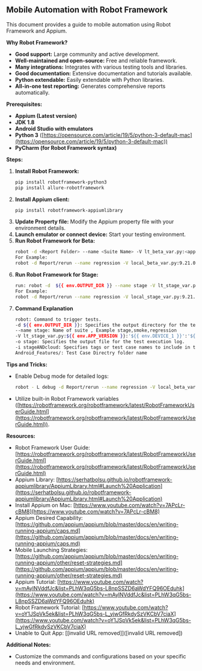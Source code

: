 ## Mobile Automation with Robot Framework

This document provides a guide to mobile automation using Robot Framework and Appium.

**Why Robot Framework?**

* **Good support:** Large community and active development.
* **Well-maintained and open-source:** Free and reliable framework.
* **Many integrations:** Integrates with various testing tools and libraries.
* **Good documentation:** Extensive documentation and tutorials available.
* **Python extendable:** Easily extendable with Python libraries.
* **All-in-one test reporting:** Generates comprehensive reports automatically.

**Prerequisites:**

* **Appium (Latest version)**
* **JDK 1.8**
* **Android Studio with emulators**
* **Python 3** ([https://opensource.com/article/19/5/python-3-default-mac](https://opensource.com/article/19/5/python-3-default-mac))
* **PyCharm (for Robot Framework syntax)**

**Steps:**

1. **Install Robot Framework:**
   ```bash
   pip install robotframework-python3
   pip install allure-robotframework
   ```
2. **Install Appium client:**
   ```bash
   pip install robotframework-appiumlibrary
   ```
3. **Update Property file:** Modify the Appium property file with your environment details.
4. **Launch emulator or connect device:** Start your testing environment.
5. **Run Robot Framework for Beta:**
   ```bash
   robot -d <Report Folder> --name <Suite Name> -V lt_beta_var.py:<app verison>:'Pixel 6 Pro-12':'Galaxy S22 5G-12' -o <output xml filename > -i <tag> Android_Features/
   For Example:
   robot -d Report/rerun --name regression -V local_beta_var.py:9.21.0.4:'Pixel 6 Pro-12':'Galaxy S22 5G-12' -o dept -i NoNotification Android_Features/
   ```
6. **Run Robot Framework for Stage:**
   ```bash
   run: robot -d  ${{ env.OUTPUT_DIR }} --name stage -V lt_stage_var.py:${{ env.APP_VERSION }}:'${{ env.DEVICE_1 }}':'${{ env.DEVICE_2 }}' -o stage -i stageANDcloud Android_Features/
   For Example:
   robot -d Report/rerun --name regression -V local_stage_var.py:9.21.0.4:'Pixel 6 Pro-12':'Galaxy S22 5G-12' -o dept -i NoNotification Android_Features/
   ```
7. **Command Explanation**
   ```bash
   robot: Command to trigger tests.
   -d ${{ env.OUTPUT_DIR }}: Specifies the output directory for the test results.
   --name stage: Name of suite , Example stage,smoke,regression
   -V lt_stage_var.py:${{ env.APP_VERSION }}:'${{ env.DEVICE_1 }}':'${{ env.DEVICE_2 }}': Specifies a variable file (lt_stage_var.py) and passes values for variables related to the application version.
   -o stage: Specifies the output file for the test execution log.
   -i stageANDcloud: Specifies tags or test case names to include in the test execution.
   Android_Features/: Test Case Directry folder name
   ```
**Tips and Tricks:**

* Enable Debug mode for detailed logs:
   ```bash
   robot - L debug -d Report/rerun --name regression -V local_beta_var.py:9.21.0.4:'Pixel 6 Pro-12':'Galaxy S22 5G-12' -o dept -i NoNotification Android_Features/
   ```
* Utilize built-in Robot Framework variables ([https://robotframework.org/robotframework/latest/RobotFrameworkUserGuide.html](https://robotframework.org/robotframework/latest/RobotFrameworkUserGuide.html)).


**Resources:**

* Robot Framework User Guide: [https://robotframework.org/robotframework/latest/RobotFrameworkUserGuide.html](https://robotframework.org/robotframework/latest/RobotFrameworkUserGuide.html)
* Appium Library: [https://serhatbolsu.github.io/robotframework-appiumlibrary/AppiumLibrary.html#Launch%20Application](https://serhatbolsu.github.io/robotframework-appiumlibrary/AppiumLibrary.html#Launch%20Application)
* Install Appium on Mac: [https://www.youtube.com/watch?v=7APcLr-cBM8](https://www.youtube.com/watch?v=7APcLr-cBM8)
* Appium Desired Capability: [https://github.com/appium/appium/blob/master/docs/en/writing-running-appium/caps.md](https://github.com/appium/appium/blob/master/docs/en/writing-running-appium/caps.md)
* Mobile Launching Strategies: [https://github.com/appium/appium/blob/master/docs/en/writing-running-appium/other/reset-strategies.md](https://github.com/appium/appium/blob/master/docs/en/writing-running-appium/other/reset-strategies.md)
* Appium Tutorial: [https://www.youtube.com/watch?v=mAylNVddfJc&list=PLhW3qG5bs-L8npSSZD6aWdYFQ96OEduhk](https://www.youtube.com/watch?v=mAylNVddfJc&list=PLhW3qG5bs-L8npSSZD6aWdYFQ96OEduhk)
* Robot Framework Tutorial: [https://www.youtube.com/watch?v=oY1JSpVk5ek&list=PLhW3qG5bs-L_yjwGfRkdySzVKCbV7ciaX](https://www.youtube.com/watch?v=oY1JSpVk5ek&list=PLhW3qG5bs-L_yjwGfRkdySzVKCbV7ciaX)
* Unable to Quit App: [[invalid URL removed]]([invalid URL removed])

**Additional Notes:**

* Customize the commands and configurations based on your specific needs and environment.
